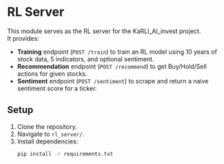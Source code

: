 # RL Server

This module serves as the RL server for the KaRLI_AI_invest project.  
It provides:
- **Training** endpoint (`POST /train`) to train an RL model using 10 years of stock data, 5 indicators, and optional sentiment.
- **Recommendation** endpoint (`POST /recommend`) to get Buy/Hold/Sell actions for given stocks.
- **Sentiment** endpoint (`POST /sentiment`) to scrape and return a naive sentiment score for a ticker.

## Setup

1. Clone the repository.
2. Navigate to `rl_server/`.
3. Install dependencies:
   ```bash
   pip install -r requirements.txt
